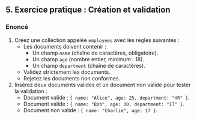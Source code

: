 ## **5. Exercice pratique : Création et validation**

### **Enoncé**

1. Créez une collection appelée `employees` avec les règles suivantes :
    - Les documents doivent contenir :
        - Un champ `name` (chaîne de caractères, obligatoire).
        - Un champ `age` (nombre entier, minimum : 18).
        - Un champ `department` (chaîne de caractères).
    - Validez strictement les documents.
    - Rejetez les documents non conformes.
2. Insérez deux documents valides et un document non valide pour tester la validation :
    - Document valide : `{ name: "Alice", age: 25, department: "HR" }`.
    - Document valide : `{ name: "Bob", age: 30, department: "IT" }`.
    - Document non valide : `{ name: "Charlie", age: 17 }`.
